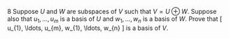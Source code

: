 8 Suppose $U$ and $W$ are subspaces of $V$ such that $V=U \oplus W$. Suppose also that $u_{1}, \ldots, u_{m}$ is a basis of $U$ and $w_{1}, \ldots, w_{n}$ is a basis of $W$. Prove that
\[
u_{1}, \ldots, u_{m}, w_{1}, \ldots, w_{n}
\]
is a basis of $V$.